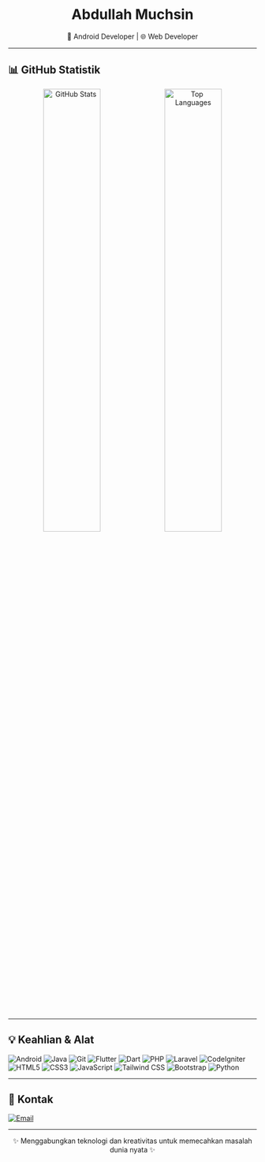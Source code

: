 <!-- Header -->
<div align="center">
  <h1>Abdullah Muchsin</h1>
  <p>📱 Android Developer | 🌐 Web Developer</p>
</div>

---

## 📊 **GitHub Statistik**
<div align="center">
  <img src="https://github-readme-stats.vercel.app/api?username=AbdullahMuchsin&show_icons=true&theme=radical&include_all_commits=true" alt="GitHub Stats" width="48%"/>
  <img src="https://github-readme-stats.vercel.app/api/top-langs/?username=AbdullahMuchsin&layout=compact&theme=radical" alt="Top Languages" width="48%"/>
</div>

---

## 💡 **Keahlian & Alat**
<div>
  <img src="https://img.shields.io/badge/Android-3DDC84?style=for-the-badge&logo=android&logoColor=white" alt="Android"/>
  <img src="https://img.shields.io/badge/Java-ED8B00?style=for-the-badge&logo=java&logoColor=white" alt="Java"/>
  <img src="https://img.shields.io/badge/Git-F05032?style=for-the-badge&logo=git&logoColor=white" alt="Git"/>
  <img src="https://img.shields.io/badge/Flutter-02569B?style=for-the-badge&logo=flutter&logoColor=white" alt="Flutter"/>
  <img src="https://img.shields.io/badge/Dart-0175C2?style=for-the-badge&logo=dart&logoColor=white" alt="Dart"/>
  <img src="https://img.shields.io/badge/PHP-777BB4?style=for-the-badge&logo=php&logoColor=white" alt="PHP"/>
  <img src="https://img.shields.io/badge/Laravel-FF2D20?style=for-the-badge&logo=laravel&logoColor=white" alt="Laravel"/>
  <img src="https://img.shields.io/badge/CodeIgniter-EE4323?style=for-the-badge&logo=codeigniter&logoColor=white" alt="CodeIgniter"/>
  <img src="https://img.shields.io/badge/HTML5-E34F26?style=for-the-badge&logo=html5&logoColor=white" alt="HTML5"/>
  <img src="https://img.shields.io/badge/CSS3-1572B6?style=for-the-badge&logo=css3&logoColor=white" alt="CSS3"/>
  <img src="https://img.shields.io/badge/JavaScript-F7DF1E?style=for-the-badge&logo=javascript&logoColor=black" alt="JavaScript"/>
  <img src="https://img.shields.io/badge/Tailwind_CSS-38B2AC?style=for-the-badge&logo=tailwind-css&logoColor=white" alt="Tailwind CSS"/>
  <img src="https://img.shields.io/badge/Bootstrap-7952B3?style=for-the-badge&logo=bootstrap&logoColor=white" alt="Bootstrap"/>
  <img src="https://img.shields.io/badge/Python-3776AB?style=for-the-badge&logo=python&logoColor=white" alt="Python"/>
</div>


---

## 📧 **Kontak**
<div>
  <a href="mailto:abdullahmuchsin@example.com">
    <img src="https://img.shields.io/badge/Email-007ACC?style=for-the-badge&logo=gmail&logoColor=white" alt="Email"/>
  </a>
</div>

---

<footer>
  <div  align="center">
    <p>✨ Menggabungkan teknologi dan kreativitas untuk memecahkan masalah dunia nyata ✨</p>
  </div>
</footer>
